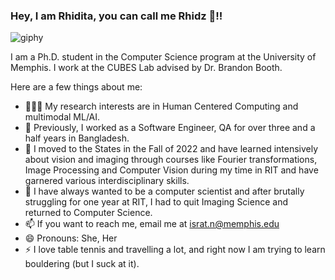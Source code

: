 ### Hey, I am Rhidita, you can call me Rhidz 👋!!
![giphy](https://github.com/Rhidz/Rhidz/assets/36930197/fb001767-2708-444d-8b60-f497f7e5f4a6)



I am a Ph.D. student in the Computer Science program at the University of Memphis. I work at the CUBES Lab advised by Dr. Brandon Booth.

Here are a few things about me:
- 👩🏻‍🔬 My research interests are in Human Centered Computing and multimodal ML/AI. 
- 👯 Previously, I worked as a Software Engineer, QA for over three and a half years in Bangladesh.
- 🤔 I moved to the States in the Fall of 2022 and have learned intensively about vision and imaging through courses like Fourier transformations, Image Processing and Computer Vision during my time in RIT and have garnered various interdisciplinary skills.
- 🏫 I have always wanted to be a computer scientist and after brutally struggling for one year at RIT, I had to quit Imaging Science and returned to Computer Science.
- 📫 If you want to reach me, email me at israt.n@memphis.edu
- 😄 Pronouns: She, Her 
- ⚡ I love table tennis and travelling a lot, and right now I am trying to learn bouldering (but I suck at it).


